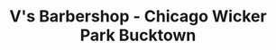 ---
title: "V's Barbershop - Chicago Wicker Park Bucktown"
url: /chicago/vs-barbershop-chicago-wicker-park-bucktown/
shop: hairdresser
---